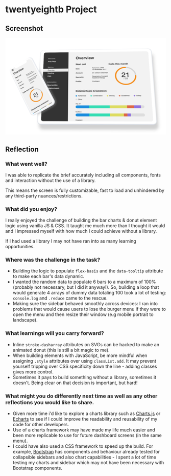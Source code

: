 # twentyeightb Project

## Screenshot

![screenshot](img/screenshot.png)

## Reflection

### What went well?

I was able to replicate the brief accurately including all components, fonts and interaction without the use of a library.

This means the screen is fully customizable, fast to load and unhindered by any third-party nuances/restrictions.

### What did you enjoy?

I really enjoyed the challenge of building the bar charts & donut element logic using vanilla JS & CSS. It taught me much more than I thought it would and I impressed myself with how much I could achieve without a library.

If I had used a library I may not have ran into as many learning opportunities.

### Where was the challenge in the task?

- Building the logic to populate `flex-basis` and the `data-tooltip` attribute to make each bar's data dynamic.
- I wanted the random data to populate 6 bars to a maximum of 100% (probably not necessary, but I did it anyway!). So, building a loop that would generate 4 arrays of dummy data totaling 100 took a lot of testing: `console.log` and `.reduce` came to the rescue.
- Making sure the sidebar behaved smoothly across devices: I ran into problems that would cause users to lose the burger menu if they were to open the menu and then resize their window (e.g mobile portrait to landscape).

### What learnings will you carry forward?

- Inline `stroke-dasharray` attributes on SVGs can be hacked to make an animated donut (this is still a bit magic to me).
- When building elements with JavaScript, be more mindful when assigning `.style` attributes over using `classList.add`. It may prevent yourself tripping over CSS specificity down the line - adding classes gives more control.
- Sometimes it pays to build something without a library, sometimes it doesn't. Being clear on that decision is important, but hard!

### What might you do differently next time as well as any other reflections you would like to share.

- Given more time i'd like to explore a charts library such as [Charts.js](https://www.chartjs.org/) or [Echarts](https://echarts.apache.org/en/index.html) to see if I could improve the readability and reusability of my code for other developers.
- Use of a charts framework may have made my life much easier and been more replicable to use for future dashboard screens (in the same menu).
- I could have also used a CSS framework to speed up the build. For example, [Bootstrap](https://mdbootstrap.com/) has components and behaviour already tested for collapsible sidebars and also chart capabilities - I spent a lot of time testing my charts and sidebar which may not have been necessary with Bootstrap components.
